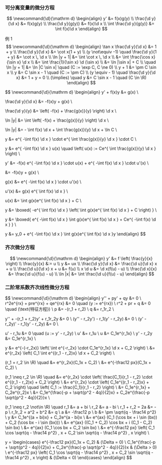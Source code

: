 ### 可分离变量的微分方程

$$
\newcommand{\d}{\mathrm d}
\begin{align}
y' &= f(x)g(y) \\
\frac{\d y}{\d x} &= f(x)g(y) \\
\frac{\d y}{g(y)} &= f(x)\d x \\
\int \frac{\d y}{g(y)} &= \int f(x)\d x
\end{align}
$$

例 1  
$$
\newcommand{\d}{\mathrm d}
\begin{align}
\tan x \frac{\d y}{\d x} &= 1 + y \\
\frac{\d y}{\d x} &= \cot x(1 + y) \\
(y \not\equiv -1) \quad \frac{\d y}{1 + y} &= \cot x \, \d x \\
\ln |y + 1| &= \int \cot x \, \d x \\
&= \int \frac{\cos x}{\sin x} \d x \\
&= \int \frac{1}{\sin x} \d (\sin x) \\
&= \ln |\sin x| + C \\
\quad \ln |y + 1| &= \ln |C \sin x| \quad (C := \exp C, C \ne 0) \\
y + 1 &= \pm C \sin x \\
y &= C \sin x - 1 \quad (C := \pm C) \\
(y \equiv - 1) \quad \frac{\d y}{\d x} &= 1 + y = 0 \\
(\implies) \quad y &= C \sin x - 1 \quad (C \in \R)
\end{align}
$$


$$
\newcommand{\d}{\mathrm d}
\begin{align}
y' + f(x)y &= g(x) \\

\frac{\d y}{\d x} &= -f(x)y + g(x) \\

\frac{\d y}{y} &= \left( -f(x) + \frac{g(x)}{y} \right) \d x \\

\ln |y| &=  \int \left( -f(x) + \frac{g(x)}{y} \right) \d x \\

\ln |y| &= - \int f(x) \d x + \int \frac{g(x)}{y} \d x + \ln C \\

y &= e^{ -\int f(x) \d x } \cdot e^{ \int \frac{g(x)}{y} \d x } \cdot C \\

y &= e^{ -\int f(x) \d x } u(x)
\quad \left( u(x) := Ce^{ \int \frac{g(x)}{y} \d x } \right) \\

y' &= -f(x) e^{ -\int f(x) \d x } \cdot u(x) + e^{ -\int f(x) \d x } \cdot u'(x) \\

&= -f(x)y + g(x) \\

g(x) &= e^{ -\int f(x) \d x } \cdot u'(x) \\

u'(x) &= g(x) e^{ \int f(x) \d x } \\

u(x) &= \int g(x)e^{ \int f(x) \d x } + C \\

y &= \boxed{ -e^{ \int f(x) \d x } \left( \int g(x)e^{ \int f(x) \d x } + C \right) } \\

y &= \boxed{ e^{ -\int f(x) \d x } \int g(x)e^{ \int f(x) \d x } + Ce^{ -\int f(x) \d x } } \\

y &= y_0 + e^{ -\int f(x) \d x } \int g(x)e^{ \int f(x) \d x }y 
\end{align}
$$


### 齐次微分方程

$$
\newcommand{\d}{\mathrm d}
\begin{align}
y' &= f \left( \frac{y}{x} \right) \\
\frac{y}{x} &:= u \\
y &= ux \\
\frac{\d y}{\d x} &= \frac{\d u}{\d x} x + u \\
\frac{\d u}{\d x} x + u &= f(u) \\
x \d u &= \d x(f(u) - u) \\
\frac{\d x}{x} &= \frac{\d u}{f(u) - u} \\
\ln |x| &= \int \frac{\d u}{f(u) - u}
\end{align}
$$

### 二阶常系数齐次线性微分方程

$$
\newcommand{\d}{\mathrm d}
\begin{align}
y'' + py' + qy &= 0 \\
r^2e^{rx} + pre^{rx} + qe^{rx} &= 0 \quad (y := e^{rx}) \\
r^2 + pr + q &= 0 \quad (\text{特征方程}) \\
p &= -(r_1 +  r_2) \\
q &= r_1r_2 \\

y'' + -(r_1 + r_2)y' + r_1r_2y &= 0 \\
(y'' - r_2y') - r_1(y' - r_2y) &= 0 \\
(y' - r_2y)' - r_1(y' - r_2y) &= 0 \\

u' - r_1u &= 0 \quad (u := y' - r_2y) \\
u' &= r_1u \\
u &= C_1e^{r_1x} \\
y' - r_2y &= C_1e^{r_1x} \\

y &= e^{-(-r_2x)} \left( \int e^{-r_2x} \cdot C_1e^{r_1x} \d x + C_2 \right) \\
&= e^{r_2x} \left( C_1 \int e^{(r_1 - r_2)x} \d x + C_2 \right) \\

(r_1 = r_2 \in \R) \quad &= e^{r_2x}(C_1x + C_2) \\
&= e^{-\frac12 px}(C_1x + C_2) \\

(r_1 \neq r_2 \in \R) \quad &= e^{r_2x} \cdot \left( \frac{C_1}{r_1 - r_2} \cdot e^{(r_1 - r_2)x} + C_2 \right) \\
&= e^{r_2x} \cdot \left( C_1e^{(r_1 - r_2)x} + C_2 \right) \quad \left( C_1 := \frac{C_1}{r_1 - r_2} \right) \\
&= C_1e^{r_1x} + C_2e^{r_2}x \\
&= C_1e^{\frac{-p + \sqrt{p^2 - 4q}}{2}x} + C_2e^{\frac{-p  \sqrt{p^2 - 4q}}{2}}x \\

(r_1 \neq r_2 \not\in \R) \quad r_1 &= a + bi \\
r_2 &= a - bi \\
r_1 + r_2 = 2a &= -p \\
r_1r_2 = a^2 + b^2 &= q \\
a &= -\frac12 p \\
b &= \pm \sqrt{q - \frac14 p^2} \\
y &= C_1e^{(a + bi)x} + C_2e^{a - bi}x \\
&= e^{ax} (C_1 (\cos bx + i \sin (bx)) + C_2 (\cos bx - i \sin (bx))) \\
&= e^{ax} ((C_1 + C_2) \cos bx + i (C_1 - C_2) \sin bx) \\
&= e^{ax} (C_1 \cos bx + C_2 \sin bx) \\
&= e^{-\frac12 px} \left( C_1 \cos \sqrt{q - \frac14 p^2} \, x + C_2 \sin \sqrt{q - \frac14 p^2} \, x \right) \\

y = \begin{cases}
e^{-\frac12 px}(C_1x + C_2) & (\Delta = 0) \\
C_1e^{\frac{-p + \sqrt{p^2 - 4q}}{2}x} + C_2e^{\frac{-p  \sqrt{p^2 - 4q}}{2}}x & (\Delta > 0) \\
e^{-\frac12 px} \left( C_1 \cos \sqrt{q - \frac14 p^2} \, x + C_2 \sin \sqrt{q - \frac14 p^2} \, x \right) & (\Delta < 0)
\end{cases}
\end{align}
$$

